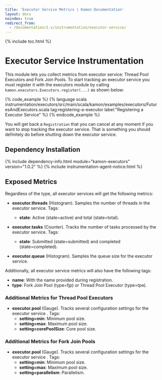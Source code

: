 ```yaml
---
title: 'Executor Service Metrics | Kamon Documentation'
layout: docs
noindex: true
redirect_from:
  - /documentation/1.x/instrumentation/executor-service/
---
```


{% include toc.html %}

Executor Service Instrumentation
================================

This module lets you collect metrics from executor service: Thread Pool Executors and Fork Join Pools. To start tracking
an executor service you must register it with the executors module by calling `kamon.executors.Executors.register(...)`
as shown below:

{% code_example %}
{%   language scala instrumentation/executors/src/main/scala/kamon/examples/executors/FuturesAndExecutors.scala tag:registering-a-executor label:"Registering a Executor Service" %}
{% endcode_example %}

You will get back a `Registration` that you can cancel at any moment if you want to stop tracking the executor service.
That is something you should definitely do before shutting down the executor service.

## Dependency Installation
{% include dependency-info.html module="kamon-executors" version="1.0.2" %}
{% include instrumentation-agent-notice.html %}


## Exposed Metrics

Regardless of the type, all executor services will get the following metrics:

* __executor.threads__ (Histogram). Samples the number of threads in the executor service. Tags:
  * __state__: Active (state=active) and total (state=total).

* __executor.tasks__ (Counter). Tracks the number of tasks processed by the executor service. Tags:
  * __state__: Submitted (state=submitted) and completed (state=completed).

* __executor.queue__ (Histogram). Samples the queue size for the executor service.


Additionally, all executor service metrics will also have the following tags:
* __name__: With the name provided during registration.
* __type__: Fork Join Pool (type=fjp) or Thread Pool Executor (type=tpe).


### Additional Metrics for Thread Pool Executors

* __executor.pool__ (Gauge). Tracks several configuration settings for the executor service . Tags:
  * __setting=min__: Minimum pool size.
  * __setting=max__: Maximum pool size.
  * __setting=corePoolSize__: Core pool size.

### Additional Metrics for Fork Join Pools

* __executor.pool__ (Gauge). Tracks several configuration settings for the executor service . Tags:
  * __setting=min__: Minimum pool size.
  * __setting=max__: Maximum pool size.
  * __setting=parallelism__: Parallelism.

